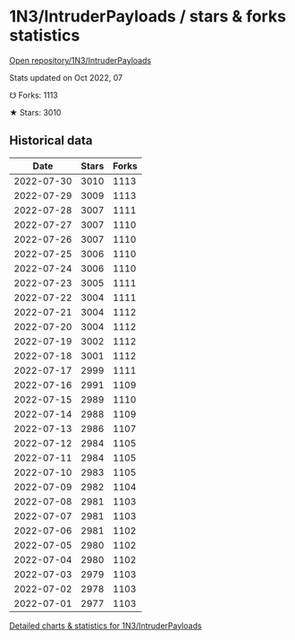 # 1N3/IntruderPayloads / stars & forks statistics

[Open repository/1N3/IntruderPayloads](https://github.com/1N3/IntruderPayloads)

Stats updated on Oct 2022, 07

☋ Forks: 1113

★ Stars: 3010

## Historical data
| Date | Stars | Forks |
|------|-------|-------|
| 2022-07-30 | 3010 | 1113 | 
| 2022-07-29 | 3009 | 1113 | 
| 2022-07-28 | 3007 | 1111 | 
| 2022-07-27 | 3007 | 1110 | 
| 2022-07-26 | 3007 | 1110 | 
| 2022-07-25 | 3006 | 1110 | 
| 2022-07-24 | 3006 | 1110 | 
| 2022-07-23 | 3005 | 1111 | 
| 2022-07-22 | 3004 | 1111 | 
| 2022-07-21 | 3004 | 1112 | 
| 2022-07-20 | 3004 | 1112 | 
| 2022-07-19 | 3002 | 1112 | 
| 2022-07-18 | 3001 | 1112 | 
| 2022-07-17 | 2999 | 1111 | 
| 2022-07-16 | 2991 | 1109 | 
| 2022-07-15 | 2989 | 1110 | 
| 2022-07-14 | 2988 | 1109 | 
| 2022-07-13 | 2986 | 1107 | 
| 2022-07-12 | 2984 | 1105 | 
| 2022-07-11 | 2984 | 1105 | 
| 2022-07-10 | 2983 | 1105 | 
| 2022-07-09 | 2982 | 1104 | 
| 2022-07-08 | 2981 | 1103 | 
| 2022-07-07 | 2981 | 1103 | 
| 2022-07-06 | 2981 | 1102 | 
| 2022-07-05 | 2980 | 1102 | 
| 2022-07-04 | 2980 | 1102 | 
| 2022-07-03 | 2979 | 1103 | 
| 2022-07-02 | 2978 | 1103 | 
| 2022-07-01 | 2977 | 1103 | 


[Detailed charts & statistics for 1N3/IntruderPayloads](https://reviewgithub.com/rep/1N3/IntruderPayloads)
